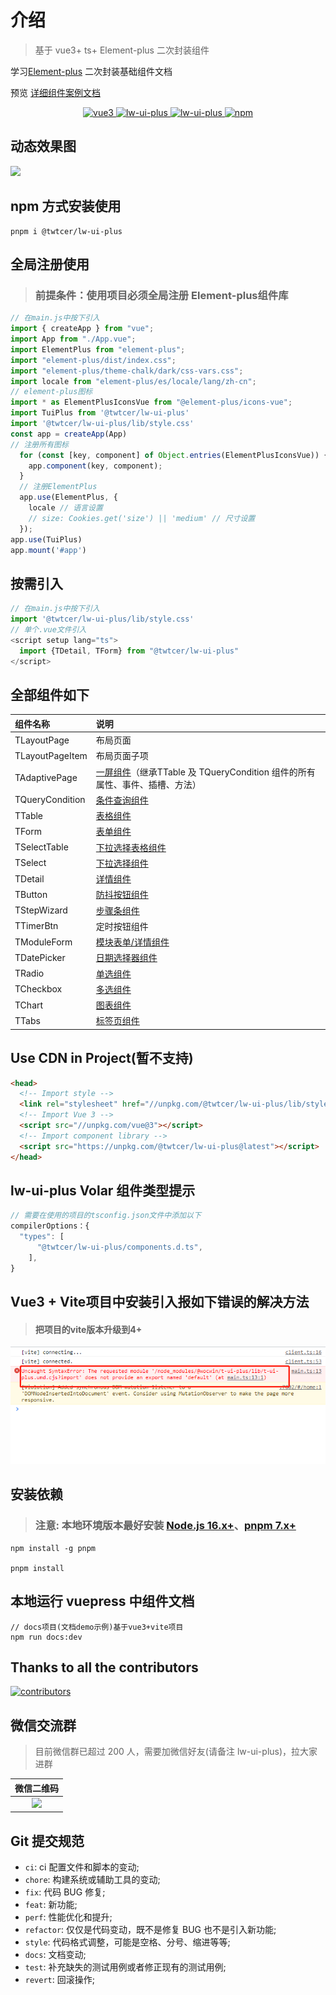  

# 介绍

> 基于 vue3+ ts+ Element-plus 二次封装组件

学习[Element-plus](https://element-plus.org/zh-CN/) 二次封装基础组件文档

预览 [详细组件案例文档](https://twtcer.github.io/lw-ui-plus/) 

<p align="center">
  <a href="https://github.com/vuejs/vue" target="_blank">
    <img src="https://img.shields.io/badge/vue-3.2.36-brightgreen.svg" alt="vue3">
  </a>
  <a href="https://gitee.com/twtcer/lw-ui-plus/stargazers" target="_blank">
    <img src="https://gitee.com/twtcer/lw-ui-plus/badge/star.svg?theme=dark" alt="lw-ui-plus">
  </a>
   <a href="https://github.com/twtcer/lw-ui-plus/stargazers" target="_blank">
    <img src="https://img.shields.io/github/stars/twtcer/lw-ui-plus.svg" alt="lw-ui-plus">
  </a>
   <a href="https://www.npmjs.com/package/@twtcer/lw-ui-plus" target="_blank">
      <img alt="npm" src="https://img.shields.io/npm/v/@twtcer/lw-ui-plus.svg" />
    </a>
</p>

## 动态效果图

<img src="./README_GIF/TuiPlus__demo.gif">

## npm 方式安装使用

```shell
pnpm i @twtcer/lw-ui-plus
```

## 全局注册使用

> ### 前提条件：使用项目必须全局注册 Element-plus组件库

```js
// 在main.js中按下引入
import { createApp } from "vue";
import App from "./App.vue";
import ElementPlus from "element-plus";
import "element-plus/dist/index.css";
import "element-plus/theme-chalk/dark/css-vars.css";
import locale from "element-plus/es/locale/lang/zh-cn";
// element-plus图标
import * as ElementPlusIconsVue from "@element-plus/icons-vue";
import TuiPlus from '@twtcer/lw-ui-plus'
import '@twtcer/lw-ui-plus/lib/style.css'
const app = createApp(App)
// 注册所有图标
  for (const [key, component] of Object.entries(ElementPlusIconsVue)) {
    app.component(key, component);
  }
  // 注册ElementPlus
  app.use(ElementPlus, {
    locale // 语言设置
    // size: Cookies.get('size') || 'medium' // 尺寸设置
  });
app.use(TuiPlus)
app.mount('#app')
```

## 按需引入

```js
// 在main.js中按下引入
import '@twtcer/lw-ui-plus/lib/style.css'
// 单个.vue文件引入
<script setup lang="ts">
  import {TDetail, TForm} from "@twtcer/lw-ui-plus"
</script>
```
## 全部组件如下
| 组件名称        | 说明                                                                                                                                                       |
| :-------------- | :--------------------------------------------------------------------------------------------------------------------------------------------------------- |
| TLayoutPage     | 布局页面                                                                                                                                                   |
| TLayoutPageItem | 布局页面子项                                                                                                                                               |
| TAdaptivePage   | [一屏组件](https://twtcer.github.io/lw-ui-plus/components/TAdaptivePage/base.html?_blank)（继承TTable 及 TQueryCondition 组件的所有属性、事件、插槽、方法） |
| TQueryCondition | [条件查询组件](https://twtcer.github.io/lw-ui-plus/components/TQueryCondition/base.html?_blank)                                                             |
| TTable          | [表格组件](https://twtcer.github.io/lw-ui-plus/components/TTable/base.html?_blank)                                                                          |
| TForm           | [表单组件](https://twtcer.github.io/lw-ui-plus/components/TForm/base.html?_blank)                                                                           |
| TSelectTable    | [下拉选择表格组件](https://twtcer.github.io/lw-ui-plus/components/TSelectTable/base.html?_blank)                                                            |
| TSelect         | [下拉选择组件](https://twtcer.github.io/lw-ui-plus/components/TSelect/base.html?_blank)                                                                     |
| TDetail         | [详情组件](https://twtcer.github.io/lw-ui-plus/components/TDetail/base.html?_blank)                                                                         |
| TButton         | [防抖按钮组件](https://twtcer.github.io/lw-ui-plus/components/TButton/base.html?_blank)                                                                     |
| TStepWizard     | [步骤条组件](https://twtcer.github.io/lw-ui-plus/components/TStepWizard/base.html?_blank)                                                                   |
| TTimerBtn       | 定时按钮组件                                                                                                                                               |
| TModuleForm     | [模块表单/详情组件](https://twtcer.github.io/lw-ui-plus/components/TModuleForm/base.html?_blank)                                                            |
| TDatePicker     | [日期选择器组件](https://twtcer.github.io/lw-ui-plus/components/TDatePicker/base.html?_blank)                                                               |
| TRadio          | [单选组件](https://twtcer.github.io/lw-ui-plus/components/TRadio/base.html?_blank)                                                                          |
| TCheckbox       | [多选组件](https://twtcer.github.io/lw-ui-plus/components/TCheckbox/base.html?_blank)                                                                       |
| TChart          | [图表组件](https://twtcer.github.io/lw-ui-plus/components/TChart/base.html?_blank)                                                                          |
| TTabs           | [标签页组件](https://twtcer.github.io/lw-ui-plus/components/TTabs/base.html?_blank)                                                                         |


## Use CDN in Project(暂不支持)

```html
<head>
  <!-- Import style -->
  <link rel="stylesheet" href="//unpkg.com/@twtcer/lw-ui-plus/lib/style.css" />
  <!-- Import Vue 3 -->
  <script src="//unpkg.com/vue@3"></script>
  <!-- Import component library -->
  <script src="https://unpkg.com/@twtcer/lw-ui-plus@latest"></script>
</head>
```
## lw-ui-plus Volar 组件类型提示

```js
// 需要在使用的项目的tsconfig.json文件中添加以下
compilerOptions：{
  "types": [
      "@twtcer/lw-ui-plus/components.d.ts",
    ],
}

```
## Vue3 + Vite项目中安装引入报如下错误的解决方法
> #### 把项目的vite版本升级到4+

<img src="./README_GIF/error.png">

## 安装依赖
> ### 注意: 本地环境版本最好安装 [Node.js 16.x+](https://nodejs.org/en)、[pnpm 7.x+](https://github.com/pnpm/pnpm/)

```shell
npm install -g pnpm

pnpm install

```

## 本地运行 vuepress 中组件文档

```shell
// docs项目(文档demo示例)基于vue3+vite项目
npm run docs:dev

```

## Thanks to all the contributors

<a href="https://github.com/twtcer/lw-ui-plus/graphs/contributors">
  <img src="https://contrib.rocks/image?repo=twtcer/lw-ui-plus" alt="contributors" />
</a>

## 微信交流群

>目前微信群已超过 200 人，需要加微信好友(请备注 lw-ui-plus)，拉大家进群

|                微信二维码                 |
| :---------------------------------------: |
| <img src="./public/twtcer.jpg" width=170> |

## Git 提交规范

- `ci`: ci 配置文件和脚本的变动;
- `chore`: 构建系统或辅助工具的变动;
- `fix`: 代码 BUG 修复;
- `feat`: 新功能;
- `perf`: 性能优化和提升;
- `refactor`: 仅仅是代码变动，既不是修复 BUG 也不是引入新功能;
- `style`: 代码格式调整，可能是空格、分号、缩进等等;
- `docs`: 文档变动;
- `test`: 补充缺失的测试用例或者修正现有的测试用例;
- `revert`: 回滚操作;
